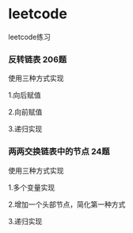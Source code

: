 # leetcode
leetcode练习
### 反转链表 206题 

使用三种方式实现    

1.向后赋值   

2.向前赋值  

3.递归实现  

### 两两交换链表中的节点 24题 

使用三种方式实现     

1.多个变量实现      

2.增加一个头部节点，简化第一种方式    

3.递归实现     

